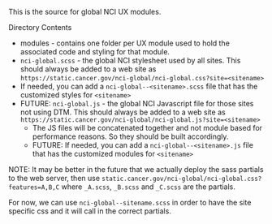 This is the source for global NCI UX modules.

Directory Contents
* modules - contains one folder per UX module used to hold the associated code and styling for that module.
* `nci-global.scss` - the global NCI stylesheet used by all sites. This should always be added to a web site as `https://static.cancer.gov/nci-global/nci-global.css?site=<sitename>`
* If needed, you can add a `nci-global--<sitename>.scss` file that has the customized styles for `<sitename>`
* FUTURE: `nci-global.js` - the global NCI Javascript file for those sites not using DTM. This should always be added to a web site as `https://static.cancer.gov/nci-global/nci-global.js?site=<sitename>`
  * The JS files will be concatenated together and not module based for performance reasons.  So they should be built accordingly.
  * FUTURE: If needed, you can add a `nci-global--<sitename>.js` file that has the customized modules for `<sitename>`

NOTE: It may be better in the future that we actually deploy the sass partials to the web server, then
use `static.cancer.gov/nci-global/nci-global.css?features=A,B,C` where `_A.scss`, `_B.scss` and `_C.scss` are the partials.

For now, we can use `nci-global--sitename.scss` in order to have the site specific css and it will call in the correct partials.